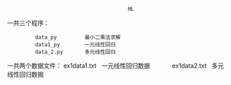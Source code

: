                                            ML
                                          
  一共三个程序：
            
             data_py         最小二乘法求解
             data1_py        一元线性回归
             data_2.py       多元线性回归
             
  一共两个数据文件：
             ex1data1.txt    一元线性回归数据
             ex1data2.txt    多元线性回归数据
             
  
          
